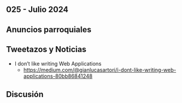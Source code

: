 025 - Julio 2024
--

## Anuncios parroquiales


## Tweetazos y Noticias
* I don’t like writing Web Applications
  * https://medium.com/@gianlucasartori/i-dont-like-writing-web-applications-80bb86841248


## Discusión


